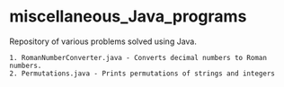 # miscellaneous_Java_programs
Repository of various problems solved using Java.

	1. RomanNumberConverter.java - Converts decimal numbers to Roman numbers.
    2. Permutations.java - Prints permutations of strings and integers
